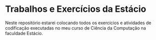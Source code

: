 # Trabalhos e Exercícios da Estácio

Neste repositório estarei colocando todos os exercícios e atividades de codificação executadas no meu curso de Ciência da Computação na faculdade Estácio.
